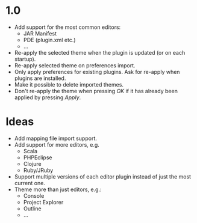 1.0
===
* Add support for the most common editors:
  * JAR Manifest
  * PDE (plugin.xml etc.)
  * ...
* Re-apply the selected theme when the plugin is updated (or on each
  startup).
* Re-apply selected theme on preferences import.
* Only apply preferences for existing plugins. Ask for re-apply when
  plugins are installed.
* Make it possible to delete imported themes.
* Don't re-apply the theme when pressing *OK* if it has already been
  applied by pressing *Apply*.

Ideas
=====
* Add mapping file import support.
* Add support for more editors, e.g.
  * Scala
  * PHPEclipse
  * Clojure
  * Ruby/JRuby
* Support multiple versions of each editor plugin instead of just the
  most current one.
* Theme more than just editors, e.g.:
  * Console
  * Project Explorer
  * Outline
  * ...
